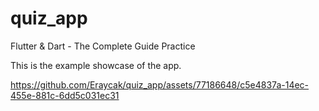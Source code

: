 # quiz_app
 Flutter & Dart - The Complete Guide Practice

 This is the example showcase of the app.


 


https://github.com/Eraycak/quiz_app/assets/77186648/c5e4837a-14ec-455e-881c-6dd5c031ec31

